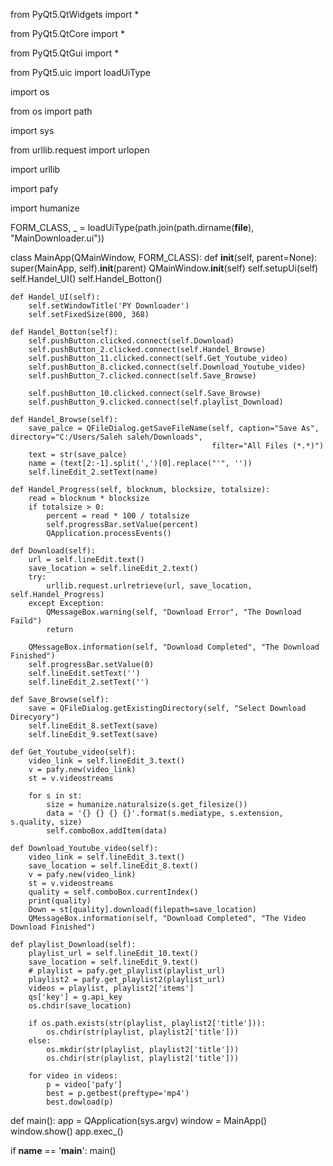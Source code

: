 from PyQt5.QtWidgets import *

from PyQt5.QtCore import *

from PyQt5.QtGui import *

from PyQt5.uic import loadUiType

import os

from os import path

import sys

from urllib.request import urlopen

import urllib

import pafy

import humanize

FORM_CLASS, _ = loadUiType(path.join(path.dirname(__file__), "MainDownloader.ui"))

class MainApp(QMainWindow, FORM_CLASS):
    def __init__(self, parent=None):
        super(MainApp, self).__init__(parent)
        QMainWindow.__init__(self)
        self.setupUi(self)
        self.Handel_UI()
        self.Handel_Botton()

    def Handel_UI(self):
        self.setWindowTitle('PY Downloader')
        self.setFixedSize(800, 368)

    def Handel_Botton(self):
        self.pushButton.clicked.connect(self.Download)
        self.pushButton_2.clicked.connect(self.Handel_Browse)
        self.pushButton_11.clicked.connect(self.Get_Youtube_video)
        self.pushButton_8.clicked.connect(self.Download_Youtube_video)
        self.pushButton_7.clicked.connect(self.Save_Browse)

        self.pushButton_10.clicked.connect(self.Save_Browse)
        self.pushButton_9.clicked.connect(self.playlist_Download)

    def Handel_Browse(self):
        save_palce = QFileDialog.getSaveFileName(self, caption="Save As", directory="C:/Users/Saleh saleh/Downloads",
                                                 filter="All Files (*.*)")
        text = str(save_palce)
        name = (text[2:-1].split(',')[0].replace("'", ''))
        self.lineEdit_2.setText(name)

    def Handel_Progress(self, blocknum, blocksize, totalsize):
        read = blocknum * blocksize
        if totalsize > 0:
            percent = read * 100 / totalsize
            self.progressBar.setValue(percent)
            QApplication.processEvents()

    def Download(self):
        url = self.lineEdit.text()
        save_location = self.lineEdit_2.text()
        try:
            urllib.request.urlretrieve(url, save_location, self.Handel_Progress)
        except Exception:
            QMessageBox.warning(self, "Download Error", "The Download Faild")
            return

        QMessageBox.information(self, "Download Completed", "The Download Finished")
        self.progressBar.setValue(0)
        self.lineEdit.setText('')
        self.lineEdit_2.setText('')

    def Save_Browse(self):
        save = QFileDialog.getExistingDirectory(self, "Select Download Direcyory")
        self.lineEdit_8.setText(save)
        self.lineEdit_9.setText(save)

    def Get_Youtube_video(self):
        video_link = self.lineEdit_3.text()
        v = pafy.new(video_link)
        st = v.videostreams

        for s in st:
            size = humanize.naturalsize(s.get_filesize())
            data = '{} {} {} {}'.format(s.mediatype, s.extension, s.quality, size)
            self.comboBox.addItem(data)

    def Download_Youtube_video(self):
        video_link = self.lineEdit_3.text()
        save_location = self.lineEdit_8.text()
        v = pafy.new(video_link)
        st = v.videostreams
        quality = self.comboBox.currentIndex()
        print(quality)
        Down = st[quality].download(filepath=save_location)
        QMessageBox.information(self, "Download Completed", "The Video Download Finished")

    def playlist_Download(self):
        playlist_url = self.lineEdit_10.text()
        save_location = self.lineEdit_9.text()
        # playlist = pafy.get_playlist(playlist_url)
        playlist2 = pafy.get_playlist2(playlist_url)
        videos = playlist, playlist2['items']
        qs['key'] = g.api_key
        os.chdir(save_location)

        if os.path.exists(str(playlist, playlist2['title'])):
            os.chdir(str(playlist, playlist2['title']))
        else:
            os.mkdir(str(playlist, playlist2['title']))
            os.chdir(str(playlist, playlist2['title']))

        for video in videos:
            p = video['pafy']
            best = p.getbest(preftype='mp4')
            best.dowload(p)
def main():
    app = QApplication(sys.argv)
    window = MainApp()
    window.show()
    app.exec_()


if __name__ == '__main__':
    main()
